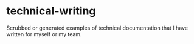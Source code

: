 # technical-writing
Scrubbed or generated examples of technical documentation that I have written for myself or my team.
